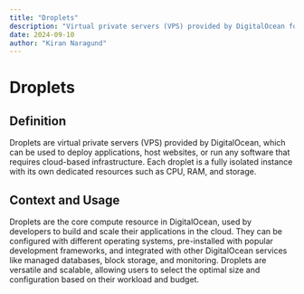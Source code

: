 ```yaml
---
title: "Droplets"
description: "Virtual private servers (VPS) provided by DigitalOcean for deploying applications and services."
date: 2024-09-10
author: "Kiran Naragund"
---
```


# Droplets

## Definition

Droplets are virtual private servers (VPS) provided by DigitalOcean, which can be used to deploy applications, host websites, or run any software that requires cloud-based infrastructure. Each droplet is a fully isolated instance with its own dedicated resources such as CPU, RAM, and storage.

## Context and Usage

Droplets are the core compute resource in DigitalOcean, used by developers to build and scale their applications in the cloud. They can be configured with different operating systems, pre-installed with popular development frameworks, and integrated with other DigitalOcean services like managed databases, block storage, and monitoring. Droplets are versatile and scalable, allowing users to select the optimal size and configuration based on their workload and budget.
